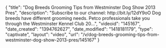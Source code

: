 {
    "title": "Dog Breeds Grooming Tips from Westminster Dog Show 2013 Pres",
    "description": "Subscribe to our channel: http:\/\/bit.ly\/12dY9oO Dog breeds have different grooming needs. Petco professionals take you through the Westminster Kennel Club 20...",
    "videoid": "145167",
    "date_created": "1394762627",
    "date_modified": "1418181179",
    "type": "captivate",
    "layout": "video",
    "url": "\/v\/dog-breeds-grooming-tips-from-westminster-dog-show-2013-pres\/145167"
}